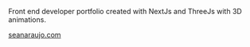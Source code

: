 Front end developer portfolio created with NextJs and ThreeJs with 3D animations.

 [seanaraujo.com](www.seanaraujo.com)
